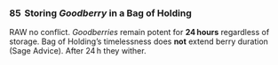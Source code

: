 ### 85 &nbsp;Storing *Goodberry* in a Bag of Holding

RAW no conflict. *Goodberries* remain potent for **24 hours** regardless of storage. Bag of Holding’s timelessness does **not** extend berry duration (Sage Advice). After 24 h they wither.
